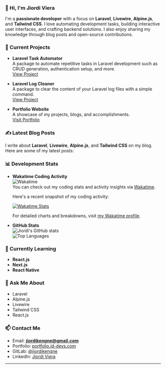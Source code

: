 ### 👋 Hi, I'm **Jiordi Viera** 

I'm a **passionate developer** with a focus on **Laravel**, **Livewire**, **Alpine.js**, and **Tailwind CSS**. I love automating development tasks, building interactive user interfaces, and crafting backend solutions. I also enjoy sharing my knowledge through blog posts and open-source contributions.

### 🚀 Current Projects

- **Laravel Task Automator**  
  A package to automate repetitive tasks in Laravel development such as CRUD generation, authentication setup, and more.  
  [View Project](https://github.com/jiordiviera/Laravel-Task-Automator)

- **Laravel Log Cleaner**  
  A package to clear the content of your Laravel log files with a simple command.  
  [View Project](https://github.com/jiordiviera/laravel-log-cleaner)

- **Portfolio Website**  
  A showcase of my projects, blogs, and accomplishments.  
  [Visit Portfolio](https://portfolio.jd-devs.com)

### ✍️ Latest Blog Posts

I write about **Laravel**, **Livewire**, **Alpine.js**, and **Tailwind CSS** on my blog. Here are some of my latest posts:



### 📊 Development Stats

- **Wakatime Coding Activity**  
  ![Wakatime](https://wakatime.com/badge/user/018ed8c5-bd85-4755-846b-57b604409cac.svg)  
  You can check out my coding stats and activity insights via [Wakatime](https://wakatime.com/@018ed8c5-bd85-4755-846b-57b604409cac).

  Here's a recent snapshot of my coding activity:

  [![Wakatime Stats](https://wakatime.com/share/@dev_jiordi/aa69cee8-f560-4bd3-b7fb-575f2bedb3a9.png)](https://wakatime.com/@018ed8c5-bd85-4755-846b-57b604409cac)

  For detailed charts and breakdowns, visit [my Wakatime profile](https://wakatime.com/@018ed8c5-bd85-4755-846b-57b604409cac).

- **GitHub Stats**  
  ![Jiordi's GitHub stats](https://github-readme-stats.vercel.app/api?username=jiordiviera&show_icons=true&theme=radical)  
  ![Top Languages](https://github-readme-stats.vercel.app/api/top-langs/?username=jiordiviera&layout=compact&theme=radical)

### 🌱 Currently Learning

- **React.js**
- **Next.js**
- **React Native**

### 💬 Ask Me About

- Laravel
- Alpine.js
- Livewire
- Tailwind CSS
- React.js

### 📫 Contact Me

- Email: **jiordikengne@gmail.com**
- Portfolio: [portfolio.jd-devs.com](https://portfolio.jd-devs.com)
- GitLab: [@jiordikengne](https://gitlab.com/jiordikengne)
- LinkedIn: [Jiordi Viera](https://www.linkedin.com/in/jiordi-viera)

---
